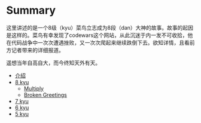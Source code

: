 # Summary

这里讲述的是一个8级（kyu）菜鸟立志成为8段（dan）大神的故事。故事的起因是这样的。菜鸟有幸发现了codewars这个网站，从此沉迷于内一发不可收拾，他在代码战争中一次次遭遇挫败，又一次次爬起来继续跌倒下去。欲知详情，且看前方记者带来的详细报道。

遥想当年自高自大，而今终知天外有天。

* [介绍](README.md)
* [8 kyu](8kyu/README.md)
  * [Multiply](8kyu/multiply.md)
  * [Broken Greetings](8kyu/broken-greetings.md)
* [7 kyu](7kyu/README.md)
* [6 kyu](6kyu/README.md)
* [5 kyu](5kyu/README.md)
